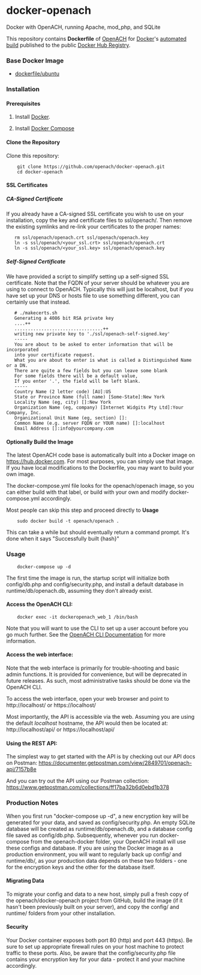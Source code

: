 # docker-openach
Docker with OpenACH, running Apache, mod_php, and SQLite

This repository contains **Dockerfile** of [OpenACH](http://openach.com/) for [Docker](https://www.docker.com/)'s [automated build](https://registry.hub.docker.com/u/openach/openach/) published to the public [Docker Hub Registry](https://registry.hub.docker.com/).

### Base Docker Image

* [dockerfile/ubuntu](http://dockerfile.github.io/#/ubuntu)


### Installation


#### Prerequisites

1. Install [Docker](https://docs.docker.com/machine/install-machine/).

2. Install [Docker Compose](https://docs.docker.com/compose/install/)

#### Clone the Repository

Clone this repository:
```
    git clone https://github.com/openach/docker-openach.git
    cd docker-openach
```
#### SSL Certificates

##### CA-Signed Certificate
If you already have a CA-signed SSL certificate you wish to use on your installation, copy the key and certificate files to ssl/openach/.  Then remove the existing symlinks and re-link your certificates to the proper names:

```
   rm ssl/openach/openach.crt ssl/openach/openach.key
   ln -s ssl/openach/<your_ssl.crt> ssl/openach/openach.crt
   ln -s ssl/openach/<your_ssl.key> ssl/openach/openach.key
```

##### Self-Signed Certificate
We have provided a script to simplify setting up a self-signed SSL certificate.  Note that the FQDN of your server should be whatever you are using to connect to OpenACH. Typically this will just be localhost, but if you have set up your DNS or hosts file to use something different, you can certainly use that instead.
```
   # ./makecerts.sh 
   Generating a 4086 bit RSA private key
   ....++
   .................................++
   writing new private key to './ssl/openach-self-signed.key'
   -----
   You are about to be asked to enter information that will be incorporated
   into your certificate request.
   What you are about to enter is what is called a Distinguished Name or a DN.
   There are quite a few fields but you can leave some blank
   For some fields there will be a default value,
   If you enter '.', the field will be left blank.
   -----
   Country Name (2 letter code) [AU]:US
   State or Province Name (full name) [Some-State]:New York
   Locality Name (eg, city) []:New York
   Organization Name (eg, company) [Internet Widgits Pty Ltd]:Your Company, Inc.
   Organizational Unit Name (eg, section) []:
   Common Name (e.g. server FQDN or YOUR name) []:localhost
   Email Address []:info@yourcompany.com
```

#### Optionally Build the Image
The latest OpenACH code base is automatically built into a Docker image on https://hub.docker.com.  For most purposes, you can simply use that image.  If you have local modifications to the Dockerfile, you may want to build your own image.

The docker-compose.yml file looks for the openach/openach image, so you can either build with that label, or build with your own and modify docker-compose.yml accordingly.

Most people can skip this step and proceed directly to **Usage**

```
    sudo docker build -t openach/openach .
```

This can take a while but should eventually return a command prompt. It's done when it says "Successfully built {hash}"

### Usage
```
    docker-compose up -d
```

The first time the image is run, the startup script will initialize both config/db.php and config/security.php, and install a default database in runtime/db/openach.db, assuming they don't already exist.

#### Access the OpenACH CLI:
```
    docker exec -it dockeropenach_web_1 /bin/bash
```
Note that you will want to use the CLI to set up a user account before you go much further.  See the [OpenACH CLI Documentation](http://openach.com/books/openach-cli-documentation/openach-cli-documentation) for more information.

#### Access the web interface:
Note that the web interface is primarily for trouble-shooting and basic admin functions.  It is provided for convenience, but will be deprecated in future releases.   As such, most administrative tasks should be done via the OpenACH CLI.

To access the web interface, open your web browser and point to http://localhost/ or https://localhost/

Most importantly, the API is accessible via the web.  Assuming you are using the default _localhost_ hostname, the API would then be located at: http://localhost/api/ or https://localhost/api/

#### Using the REST API:
The simplest way to get started with the API is by checking out our API docs on Postman: https://documenter.getpostman.com/view/2849701/openach-api/7157b8e

And you can try out the API using our Postman collection:  https://www.getpostman.com/collections/ff17ba32b6d0ebd1b378

### Production Notes
When you first run "docker-compose up -d", a new encryption key will be generated for your data, and saved as config/security.php.  An empty SQLite database will be created as runtime/db/openach.db, and a database config file saved as config/db.php.  Subsequently, whenever you run docker-compose from the openach-docker folder, your OpenACH install will use these configs and database.  If you are using the Docker image as a production environment, you will want to regularly back up config/ and runtime/db/, as your production data depends on these two folders - one for the encryption keys and the other for the database itself.

#### Migrating Data
To migrate your config and data to a new host, simply pull a fresh copy of the openach/docker-openach project from GitHub, build the image (if it hasn't been previously built on your server), and copy the config/ and runtime/ folders from your other installation.

#### Security
Your Docker container exposes both port 80 (http) and port 443 (https).  Be sure to set up appropriate firewall rules on your host machine to protect traffic to these ports.  Also, be aware that the config/security.php file contains your encryption key for your data - protect it and your machine accordingly.
